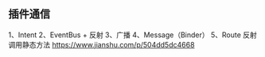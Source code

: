 ## 插件通信
1、Intent
2、EventBus + 反射
3、广播
4、Message（Binder）
5、Route 反射调用静态方法
https://www.jianshu.com/p/504dd5dc4668
